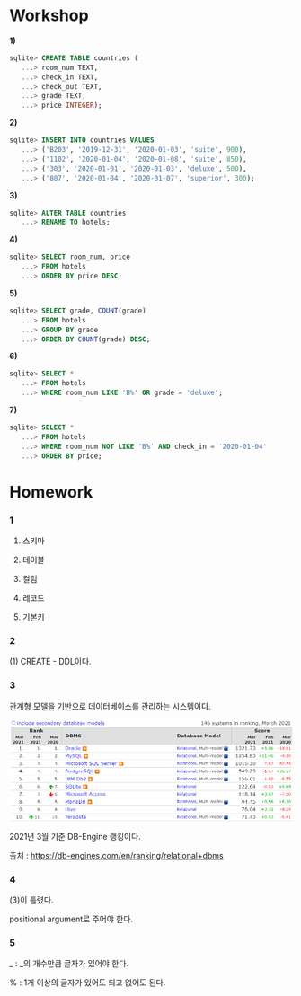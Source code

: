 # Workshop

**1)**

```sql
sqlite> CREATE TABLE countries (
   ...> room_num TEXT,
   ...> check_in TEXT,
   ...> check_out TEXT,
   ...> grade TEXT,
   ...> price INTEGER);
```

**2)**

```sql
sqlite> INSERT INTO countries VALUES
   ...> ('B203', '2019-12-31', '2020-01-03', 'suite', 900),
   ...> ('1102', '2020-01-04', '2020-01-08', 'suite', 850),
   ...> ('303', '2020-01-01', '2020-01-03', 'deluxe', 500),
   ...> ('807', '2020-01-04', '2020-01-07', 'superior', 300);
```

**3)**

```sql
sqlite> ALTER TABLE countries
   ...> RENAME TO hotels;
```

**4)**

```sql
sqlite> SELECT room_num, price
   ...> FROM hotels
   ...> ORDER BY price DESC;
```

**5)**

```sql
sqlite> SELECT grade, COUNT(grade)
   ...> FROM hotels
   ...> GROUP BY grade
   ...> ORDER BY COUNT(grade) DESC;
```

**6)**

```sql
sqlite> SELECT *
   ...> FROM hotels
   ...> WHERE room_num LIKE 'B%' OR grade = 'deluxe';
```

**7)**

```sql
sqlite> SELECT *
   ...> FROM hotels
   ...> WHERE room_num NOT LIKE 'B%' AND check_in = '2020-01-04'
   ...> ORDER BY price;
```



# Homework

### 1

1) 스키마

2) 테이블

3) 컬럼

4) 레코드

5) 기본키

### 2

(1) CREATE - DDL이다.

### 3

관계형 모델을 기반으로 데이터베이스를 관리하는 시스템이다.

![image-20210325214137587](django_11_homework.assets/image-20210325214137587.png)

2021년 3월 기준 DB-Engine 랭킹이다.

출처 : https://db-engines.com/en/ranking/relational+dbms

### 4

(3)이 틀렸다.

positional argument로 주어야 한다.

### 5

_ : _의 개수만큼 글자가 있어야 한다.

% : 1개 이상의 글자가 있어도 되고 없어도 된다.
